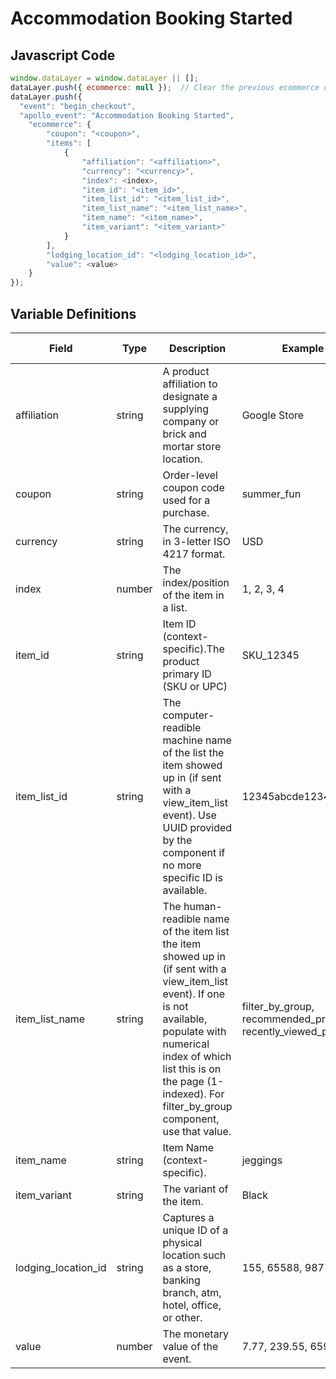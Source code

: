 # Accommodation Booking Started

### 

## Javascript Code
```js
window.dataLayer = window.dataLayer || [];
dataLayer.push({ ecommerce: null });  // Clear the previous ecommerce object.;;
dataLayer.push({
  "event": "begin_checkout",
  "apollo_event": "Accommodation Booking Started",
    "ecommerce": {
        "coupon": "<coupon>",
        "items": [
            {
                "affiliation": "<affiliation>",
                "currency": "<currency>",
                "index": <index>,
                "item_id": "<item_id>",
                "item_list_id": "<item_list_id>",
                "item_list_name": "<item_list_name>",
                "item_name": "<item_name>",
                "item_variant": "<item_variant>"
            }
        ],
        "lodging_location_id": "<lodging_location_id>",
        "value": <value>
    }
});
```

## Variable Definitions

|Field|Type|Description|Example|Pattern|Min Length|Max Length|Minimum|Maximum|Multiple Of|
| --- | --- | --- | --- | --- | --- | --- | --- | --- | --- |
|affiliation|string|A product affiliation to designate a supplying company or brick and mortar store location.|Google Store|||||||
|coupon|string|Order-level coupon code used for a purchase.|summer\_fun|||||||
|currency|string|The currency, in 3-letter ISO 4217 format.|USD|||||||
|index|number|The index\/position of the item in a list.|1, 2, 3, 4|||||||
|item_id|string|Item ID \(context-specific\).The product primary ID \(SKU or UPC\) |SKU\_12345|||||||
|item_list_id|string|The computer-readible machine name of the list the item showed up in \(if sent with a view\_item\_list event\). Use UUID provided by the component if no more specific ID is available.|12345abcde12345|||||||
|item_list_name|string|The human-readible name of the item list the item showed up in \(if sent with a view\_item\_list event\). If one is not available, populate with numerical index of which list this is on the page \(1-indexed\). For filter\_by\_group component, use that value.|filter\_by\_group, recommended\_products, recently\_viewed\_products|||||||
|item_name|string|Item Name \(context-specific\).|jeggings|||||||
|item_variant|string|The variant of the item.|Black|||||||
|lodging_location_id|string|Captures a unique ID of a physical location such as a store, banking branch, atm, hotel, office, or other.|155, 65588, 987764448|||||||
|value|number|The monetary value of the event.	|7.77, 239.55, 659|||||||




